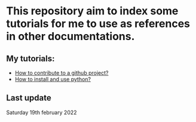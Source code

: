 # This repository aim to index some tutorials for me to use as references in other documentations.

## My tutorials:
- [How to contribute to a github project?](https://github.com/reza0310/HowToContribute/blob/contribute/README.en.md)
- [How to install and use python?](https://github.com/reza0310/HowToContribute/blob/python/README.en.md)

## Last update
Saturday 19th february 2022
